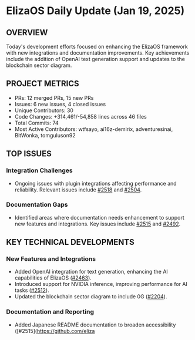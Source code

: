# ElizaOS Daily Update (Jan 19, 2025)

## OVERVIEW 
Today's development efforts focused on enhancing the ElizaOS framework with new integrations and documentation improvements. Key achievements include the addition of OpenAI text generation support and updates to the blockchain sector diagram.

## PROJECT METRICS
- PRs: 12 merged PRs, 15 new PRs
- Issues: 6 new issues, 4 closed issues
- Unique Contributors: 30
- Code Changes: +314,461/-54,858 lines across 46 files
- Total Commits: 74
- Most Active Contributors: wtfsayo, ai16z-demirix, adventuresinai, BitWonka, tomguluson92

## TOP ISSUES
### Integration Challenges
- Ongoing issues with plugin integrations affecting performance and reliability. Relevant issues include [#2518](https://github.com/elizaos/eliza/issues/2518) and [#2504](https://github.com/elizaos/eliza/issues/2504).

### Documentation Gaps
- Identified areas where documentation needs enhancement to support new features and integrations. Key issues include [#2515](https://github.com/elizaos/eliza/issues/2515) and [#2492](https://github.com/elizaos/eliza/issues/2492).

## KEY TECHNICAL DEVELOPMENTS
### New Features and Integrations
- Added OpenAI integration for text generation, enhancing the AI capabilities of ElizaOS ([#2463](https://github.com/elizaos/eliza/pull/2463)).
- Introduced support for NVIDIA inference, improving performance for AI tasks ([#2512](https://github.com/elizaos/eliza/pull/2512)).
- Updated the blockchain sector diagram to include 0G ([#2204](https://github.com/elizaos/eliza/pull/2204)).

### Documentation and Reporting
- Added Japanese README documentation to broaden accessibility ([#2515](https://github.com/eliza
